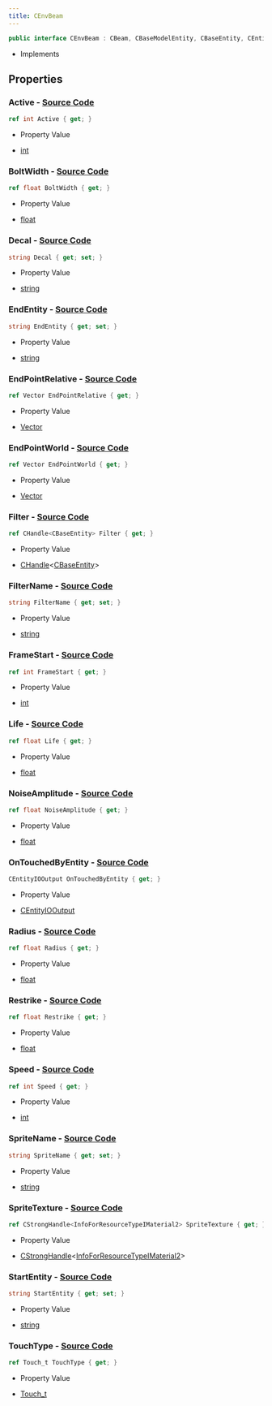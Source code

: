 ```yaml
---
title: CEnvBeam
---
```


```csharp
public interface CEnvBeam : CBeam, CBaseModelEntity, CBaseEntity, CEntityInstance, ISchemaClass<CEntityInstance>, ISchemaClass<CBaseEntity>, ISchemaClass<CBaseModelEntity>, ISchemaClass<CBeam>, ISchemaClass<CEnvBeam>, ISchemaField, ISchemaClass, INativeHandle
```

- Implements

## Properties

### **Active** - [Source Code](https://github.com/swiftly-solution/swiftlys2/blob/main/managed/src/SwiftlyS2.Generated/Schemas/Interfaces/CEnvBeam.cs#L16)

```csharp
ref int Active { get; }
```

- Property Value

- [int](https://learn.microsoft.com/dotnet/api/system.int32)

### **BoltWidth** - [Source Code](https://github.com/swiftly-solution/swiftlys2/blob/main/managed/src/SwiftlyS2.Generated/Schemas/Interfaces/CEnvBeam.cs#L26)

```csharp
ref float BoltWidth { get; }
```

- Property Value

- [float](https://learn.microsoft.com/dotnet/api/system.single)

### **Decal** - [Source Code](https://github.com/swiftly-solution/swiftlys2/blob/main/managed/src/SwiftlyS2.Generated/Schemas/Interfaces/CEnvBeam.cs#L50)

```csharp
string Decal { get; set; }
```

- Property Value

- [string](https://learn.microsoft.com/dotnet/api/system.string)

### **EndEntity** - [Source Code](https://github.com/swiftly-solution/swiftlys2/blob/main/managed/src/SwiftlyS2.Generated/Schemas/Interfaces/CEnvBeam.cs#L22)

```csharp
string EndEntity { get; set; }
```

- Property Value

- [string](https://learn.microsoft.com/dotnet/api/system.string)

### **EndPointRelative** - [Source Code](https://github.com/swiftly-solution/swiftlys2/blob/main/managed/src/SwiftlyS2.Generated/Schemas/Interfaces/CEnvBeam.cs#L40)

```csharp
ref Vector EndPointRelative { get; }
```

- Property Value

- [Vector](/docs/api/shared/natives/vector)

### **EndPointWorld** - [Source Code](https://github.com/swiftly-solution/swiftlys2/blob/main/managed/src/SwiftlyS2.Generated/Schemas/Interfaces/CEnvBeam.cs#L38)

```csharp
ref Vector EndPointWorld { get; }
```

- Property Value

- [Vector](/docs/api/shared/natives/vector)

### **Filter** - [Source Code](https://github.com/swiftly-solution/swiftlys2/blob/main/managed/src/SwiftlyS2.Generated/Schemas/Interfaces/CEnvBeam.cs#L48)

```csharp
ref CHandle<CBaseEntity> Filter { get; }
```

- Property Value

- [CHandle](/docs/api/shared/natives/chandle-1)<[CBaseEntity](/docs/api/shared/schemadefinitions/cbaseentity)>

### **FilterName** - [Source Code](https://github.com/swiftly-solution/swiftlys2/blob/main/managed/src/SwiftlyS2.Generated/Schemas/Interfaces/CEnvBeam.cs#L46)

```csharp
string FilterName { get; set; }
```

- Property Value

- [string](https://learn.microsoft.com/dotnet/api/system.string)

### **FrameStart** - [Source Code](https://github.com/swiftly-solution/swiftlys2/blob/main/managed/src/SwiftlyS2.Generated/Schemas/Interfaces/CEnvBeam.cs#L36)

```csharp
ref int FrameStart { get; }
```

- Property Value

- [int](https://learn.microsoft.com/dotnet/api/system.int32)

### **Life** - [Source Code](https://github.com/swiftly-solution/swiftlys2/blob/main/managed/src/SwiftlyS2.Generated/Schemas/Interfaces/CEnvBeam.cs#L24)

```csharp
ref float Life { get; }
```

- Property Value

- [float](https://learn.microsoft.com/dotnet/api/system.single)

### **NoiseAmplitude** - [Source Code](https://github.com/swiftly-solution/swiftlys2/blob/main/managed/src/SwiftlyS2.Generated/Schemas/Interfaces/CEnvBeam.cs#L28)

```csharp
ref float NoiseAmplitude { get; }
```

- Property Value

- [float](https://learn.microsoft.com/dotnet/api/system.single)

### **OnTouchedByEntity** - [Source Code](https://github.com/swiftly-solution/swiftlys2/blob/main/managed/src/SwiftlyS2.Generated/Schemas/Interfaces/CEnvBeam.cs#L52)

```csharp
CEntityIOOutput OnTouchedByEntity { get; }
```

- Property Value

- [CEntityIOOutput](/docs/api/shared/schemadefinitions/centityiooutput)

### **Radius** - [Source Code](https://github.com/swiftly-solution/swiftlys2/blob/main/managed/src/SwiftlyS2.Generated/Schemas/Interfaces/CEnvBeam.cs#L42)

```csharp
ref float Radius { get; }
```

- Property Value

- [float](https://learn.microsoft.com/dotnet/api/system.single)

### **Restrike** - [Source Code](https://github.com/swiftly-solution/swiftlys2/blob/main/managed/src/SwiftlyS2.Generated/Schemas/Interfaces/CEnvBeam.cs#L32)

```csharp
ref float Restrike { get; }
```

- Property Value

- [float](https://learn.microsoft.com/dotnet/api/system.single)

### **Speed** - [Source Code](https://github.com/swiftly-solution/swiftlys2/blob/main/managed/src/SwiftlyS2.Generated/Schemas/Interfaces/CEnvBeam.cs#L30)

```csharp
ref int Speed { get; }
```

- Property Value

- [int](https://learn.microsoft.com/dotnet/api/system.int32)

### **SpriteName** - [Source Code](https://github.com/swiftly-solution/swiftlys2/blob/main/managed/src/SwiftlyS2.Generated/Schemas/Interfaces/CEnvBeam.cs#L34)

```csharp
string SpriteName { get; set; }
```

- Property Value

- [string](https://learn.microsoft.com/dotnet/api/system.string)

### **SpriteTexture** - [Source Code](https://github.com/swiftly-solution/swiftlys2/blob/main/managed/src/SwiftlyS2.Generated/Schemas/Interfaces/CEnvBeam.cs#L18)

```csharp
ref CStrongHandle<InfoForResourceTypeIMaterial2> SpriteTexture { get; }
```

- Property Value

- [CStrongHandle](/docs/api/shared/natives/cstronghandle-1)<[InfoForResourceTypeIMaterial2](/docs/api/shared/schemadefinitions/infoforresourcetypeimaterial2)>

### **StartEntity** - [Source Code](https://github.com/swiftly-solution/swiftlys2/blob/main/managed/src/SwiftlyS2.Generated/Schemas/Interfaces/CEnvBeam.cs#L20)

```csharp
string StartEntity { get; set; }
```

- Property Value

- [string](https://learn.microsoft.com/dotnet/api/system.string)

### **TouchType** - [Source Code](https://github.com/swiftly-solution/swiftlys2/blob/main/managed/src/SwiftlyS2.Generated/Schemas/Interfaces/CEnvBeam.cs#L44)

```csharp
ref Touch_t TouchType { get; }
```

- Property Value

- [Touch_t](/docs/api/shared/schemadefinitions/touch_t)

